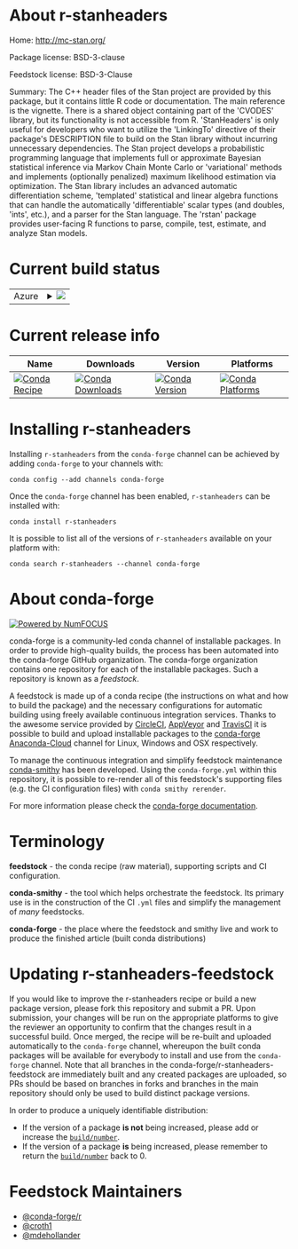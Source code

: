 About r-stanheaders
===================

Home: http://mc-stan.org/

Package license: BSD-3-clause

Feedstock license: BSD-3-Clause

Summary: The C++ header files of the Stan project are provided by this package, but it contains little R code or documentation. The main reference is the vignette. There is a shared object containing part of the 'CVODES' library, but its functionality is not accessible from R. 'StanHeaders' is only useful for developers who want to utilize the 'LinkingTo' directive of their package's DESCRIPTION file to build on the Stan library without incurring unnecessary dependencies. The Stan project develops a probabilistic programming language that implements full or approximate Bayesian statistical inference via Markov Chain Monte Carlo or 'variational' methods and implements (optionally penalized) maximum likelihood estimation via optimization. The Stan library includes an advanced automatic differentiation scheme, 'templated' statistical and linear algebra functions that can handle the automatically 'differentiable' scalar types (and doubles, 'ints', etc.), and a parser for the Stan language. The 'rstan' package provides user-facing R functions to parse, compile, test, estimate, and analyze Stan models.



Current build status
====================


<table>
    
  <tr>
    <td>Azure</td>
    <td>
      <details>
        <summary>
          <a href="https://dev.azure.com/conda-forge/feedstock-builds/_build/latest?definitionId=1675&branchName=master">
            <img src="https://dev.azure.com/conda-forge/feedstock-builds/_apis/build/status/r-stanheaders-feedstock?branchName=master">
          </a>
        </summary>
        <table>
          <thead><tr><th>Variant</th><th>Status</th></tr></thead>
          <tbody><tr>
              <td>linux_64_r_base3.6target_platformlinux-64</td>
              <td>
                <a href="https://dev.azure.com/conda-forge/feedstock-builds/_build/latest?definitionId=1675&branchName=master">
                  <img src="https://dev.azure.com/conda-forge/feedstock-builds/_apis/build/status/r-stanheaders-feedstock?branchName=master&jobName=linux&configuration=linux_64_r_base3.6target_platformlinux-64" alt="variant">
                </a>
              </td>
            </tr><tr>
              <td>linux_64_r_base4.0target_platformlinux-64</td>
              <td>
                <a href="https://dev.azure.com/conda-forge/feedstock-builds/_build/latest?definitionId=1675&branchName=master">
                  <img src="https://dev.azure.com/conda-forge/feedstock-builds/_apis/build/status/r-stanheaders-feedstock?branchName=master&jobName=linux&configuration=linux_64_r_base4.0target_platformlinux-64" alt="variant">
                </a>
              </td>
            </tr><tr>
              <td>osx_64_r_base3.6target_platformosx-64</td>
              <td>
                <a href="https://dev.azure.com/conda-forge/feedstock-builds/_build/latest?definitionId=1675&branchName=master">
                  <img src="https://dev.azure.com/conda-forge/feedstock-builds/_apis/build/status/r-stanheaders-feedstock?branchName=master&jobName=osx&configuration=osx_64_r_base3.6target_platformosx-64" alt="variant">
                </a>
              </td>
            </tr><tr>
              <td>osx_64_r_base4.0target_platformosx-64</td>
              <td>
                <a href="https://dev.azure.com/conda-forge/feedstock-builds/_build/latest?definitionId=1675&branchName=master">
                  <img src="https://dev.azure.com/conda-forge/feedstock-builds/_apis/build/status/r-stanheaders-feedstock?branchName=master&jobName=osx&configuration=osx_64_r_base4.0target_platformosx-64" alt="variant">
                </a>
              </td>
            </tr><tr>
              <td>win_64_r_base3.6target_platformwin-64</td>
              <td>
                <a href="https://dev.azure.com/conda-forge/feedstock-builds/_build/latest?definitionId=1675&branchName=master">
                  <img src="https://dev.azure.com/conda-forge/feedstock-builds/_apis/build/status/r-stanheaders-feedstock?branchName=master&jobName=win&configuration=win_64_r_base3.6target_platformwin-64" alt="variant">
                </a>
              </td>
            </tr><tr>
              <td>win_64_r_base4.0target_platformwin-64</td>
              <td>
                <a href="https://dev.azure.com/conda-forge/feedstock-builds/_build/latest?definitionId=1675&branchName=master">
                  <img src="https://dev.azure.com/conda-forge/feedstock-builds/_apis/build/status/r-stanheaders-feedstock?branchName=master&jobName=win&configuration=win_64_r_base4.0target_platformwin-64" alt="variant">
                </a>
              </td>
            </tr>
          </tbody>
        </table>
      </details>
    </td>
  </tr>
</table>

Current release info
====================

| Name | Downloads | Version | Platforms |
| --- | --- | --- | --- |
| [![Conda Recipe](https://img.shields.io/badge/recipe-r--stanheaders-green.svg)](https://anaconda.org/conda-forge/r-stanheaders) | [![Conda Downloads](https://img.shields.io/conda/dn/conda-forge/r-stanheaders.svg)](https://anaconda.org/conda-forge/r-stanheaders) | [![Conda Version](https://img.shields.io/conda/vn/conda-forge/r-stanheaders.svg)](https://anaconda.org/conda-forge/r-stanheaders) | [![Conda Platforms](https://img.shields.io/conda/pn/conda-forge/r-stanheaders.svg)](https://anaconda.org/conda-forge/r-stanheaders) |

Installing r-stanheaders
========================

Installing `r-stanheaders` from the `conda-forge` channel can be achieved by adding `conda-forge` to your channels with:

```
conda config --add channels conda-forge
```

Once the `conda-forge` channel has been enabled, `r-stanheaders` can be installed with:

```
conda install r-stanheaders
```

It is possible to list all of the versions of `r-stanheaders` available on your platform with:

```
conda search r-stanheaders --channel conda-forge
```


About conda-forge
=================

[![Powered by NumFOCUS](https://img.shields.io/badge/powered%20by-NumFOCUS-orange.svg?style=flat&colorA=E1523D&colorB=007D8A)](http://numfocus.org)

conda-forge is a community-led conda channel of installable packages.
In order to provide high-quality builds, the process has been automated into the
conda-forge GitHub organization. The conda-forge organization contains one repository
for each of the installable packages. Such a repository is known as a *feedstock*.

A feedstock is made up of a conda recipe (the instructions on what and how to build
the package) and the necessary configurations for automatic building using freely
available continuous integration services. Thanks to the awesome service provided by
[CircleCI](https://circleci.com/), [AppVeyor](https://www.appveyor.com/)
and [TravisCI](https://travis-ci.com/) it is possible to build and upload installable
packages to the [conda-forge](https://anaconda.org/conda-forge)
[Anaconda-Cloud](https://anaconda.org/) channel for Linux, Windows and OSX respectively.

To manage the continuous integration and simplify feedstock maintenance
[conda-smithy](https://github.com/conda-forge/conda-smithy) has been developed.
Using the ``conda-forge.yml`` within this repository, it is possible to re-render all of
this feedstock's supporting files (e.g. the CI configuration files) with ``conda smithy rerender``.

For more information please check the [conda-forge documentation](https://conda-forge.org/docs/).

Terminology
===========

**feedstock** - the conda recipe (raw material), supporting scripts and CI configuration.

**conda-smithy** - the tool which helps orchestrate the feedstock.
                   Its primary use is in the construction of the CI ``.yml`` files
                   and simplify the management of *many* feedstocks.

**conda-forge** - the place where the feedstock and smithy live and work to
                  produce the finished article (built conda distributions)


Updating r-stanheaders-feedstock
================================

If you would like to improve the r-stanheaders recipe or build a new
package version, please fork this repository and submit a PR. Upon submission,
your changes will be run on the appropriate platforms to give the reviewer an
opportunity to confirm that the changes result in a successful build. Once
merged, the recipe will be re-built and uploaded automatically to the
`conda-forge` channel, whereupon the built conda packages will be available for
everybody to install and use from the `conda-forge` channel.
Note that all branches in the conda-forge/r-stanheaders-feedstock are
immediately built and any created packages are uploaded, so PRs should be based
on branches in forks and branches in the main repository should only be used to
build distinct package versions.

In order to produce a uniquely identifiable distribution:
 * If the version of a package **is not** being increased, please add or increase
   the [``build/number``](https://conda.io/docs/user-guide/tasks/build-packages/define-metadata.html#build-number-and-string).
 * If the version of a package **is** being increased, please remember to return
   the [``build/number``](https://conda.io/docs/user-guide/tasks/build-packages/define-metadata.html#build-number-and-string)
   back to 0.

Feedstock Maintainers
=====================

* [@conda-forge/r](https://github.com/conda-forge/r/)
* [@croth1](https://github.com/croth1/)
* [@mdehollander](https://github.com/mdehollander/)

